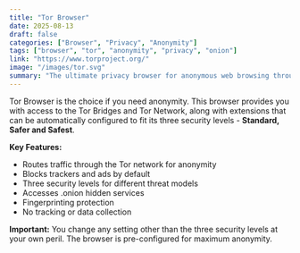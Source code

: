 ```yaml
---
title: "Tor Browser"
date: 2025-08-13
draft: false
categories: ["Browser", "Privacy", "Anonymity"]
tags: ["browser", "tor", "anonymity", "privacy", "onion"]
link: "https://www.torproject.org/"
image: "/images/tor.svg"
summary: "The ultimate privacy browser for anonymous web browsing through the Tor network."
---
```


Tor Browser is the choice if you need anonymity. This browser provides you with access to the Tor Bridges and Tor Network, along with extensions that can be automatically configured to fit its three security levels - **Standard, Safer and Safest**.

**Key Features:**
- Routes traffic through the Tor network for anonymity
- Blocks trackers and ads by default
- Three security levels for different threat models
- Accesses .onion hidden services
- Fingerprinting protection
- No tracking or data collection

**Important:** You change any setting other than the three security levels at your own peril. The browser is pre-configured for maximum anonymity.